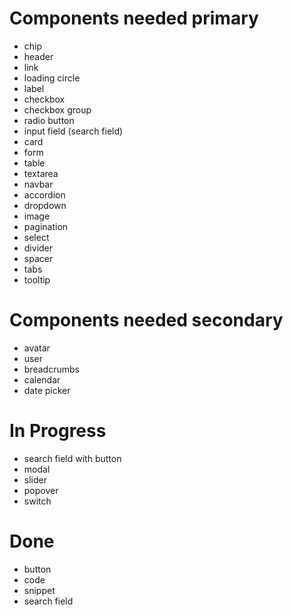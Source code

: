 # Components needed primary

- chip
- header
- link
- loading circle
- label
- checkbox
- checkbox group
- radio button
- input field (search field)
- card
- form
- table
- textarea
- navbar
- accordion
- dropdown
- image
- pagination
- select
- divider
- spacer
- tabs
- tooltip

# Components needed secondary

- avatar
- user
- breadcrumbs
- calendar
- date picker

# In Progress

- search field with button
- modal
- slider
- popover
- switch

# Done

- button
- code
- snippet
- search field
